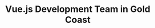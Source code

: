 ---
title: Vue.js Development Team in Gold Coast
permalink: /landings/vue-js-developer-gold-coast
technology: Vue.js
location: Gold Coast
---